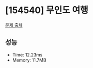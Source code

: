 # [154540] 무인도 여행

[문제 출처](https://school.programmers.co.kr/learn/courses/30/lessons/154540)

## 성능

- Time: 12.23ms
- Memory: 11.7MB